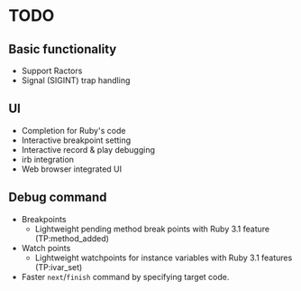 # TODO

## Basic functionality

* Support Ractors
* Signal (SIGINT) trap handling

## UI

* Completion for Ruby's code
* Interactive breakpoint setting
* Interactive record & play debugging
* irb integration
* Web browser integrated UI

## Debug command

* Breakpoints
    * Lightweight pending method break points with Ruby 3.1 feature (TP:method_added)
* Watch points
    * Lightweight watchpoints for instance variables with Ruby 3.1 features (TP:ivar_set)
* Faster `next`/`finish` command by specifying target code.
